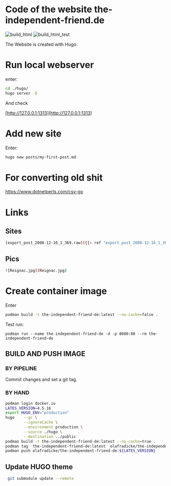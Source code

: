 Code of the website the-independent-friend.de
=============================================

![build_html](https://github.com/quakers-social/crash-and-burn/actions/workflows/build_html.yaml/badge.svg)
![build_html_test](https://github.com/quakers-social/crash-and-burn/actions/workflows/build_html_test.yaml/badge.svg)

The Website is created with Hugo.

# Run local webserver #

enter:

```bash
cd ./hugo/
hugo server -D
```
And check

[http://127.0.0.1:1313](http://127.0.0.1:1313)

# Add new site #

Enter:

```bash
hugo new posts/my-first-post.md
```

# For converting old shit #

https://www.dotnetperls.com/csv-go

# Links #

## Sites ##

```bash
[export_post_2008-12-16_1_369.raw]({{< ref "export_post_2008-12-16_1_369.raw" "amp" >}})
```

## Pics ##

```bash
![Reignac.jpg](Reignac.jpg)
```


# Create container image

Enter

```bash
podman build -t the-independent-friend-de:latest --no-cache=false .
```

Test run:

```
podman run --name the-independent-friend-de -d -p 8080:80 --rm the-independent-friend-de
```


BUILD AND PUSH IMAGE
--------------------

### BY PIPELINE

Commit changes and set a git tag.

### BY HAND

```bash
podman login docker.io
LATES_VERSION=4.5.16
export HUGO_ENV="production"
hugo 	--gc \
		--ignoreCache \
		--environment production \
		--source ./hugo \
		--destination ../public
podman build -t the-independent-friend-de:latest --no-cache=true .
podman tag  the-independent-friend-de:latest  olafradicke/the-independent-friend-de:${LATES_VERSION}
podman push olafradicke/the-independent-friend-de:${LATES_VERSION}
```

Update HUGO theme
-----------------

```bash
 git submodule update --remote
 ```
